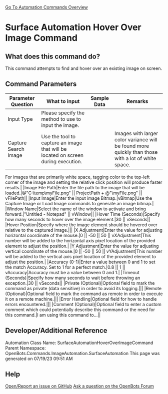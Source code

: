 <!--TITLE: Surface Automation Hover Over Image Command -->
<!-- SUBTITLE: a command in the Image Automation Commands\Surface Automation group. -->
[Go To Automation Commands Overview](/automation-commands)


# Surface Automation Hover Over Image Command


## What does this command do?
This command attempts to find and hover over an existing image on screen.


## Command Parameters
| Parameter Question   	| What to input  	|  Sample Data 	| Remarks  	|
| ---                    | ---               | ---           | ---       |
|Input Type|Please specify the method to use to input the image.|||
|Capture Search Image|Use the tool to capture an image that will be located on screen during execution.||Images with larger color variance will be found more quickly than those with a lot of white space. 
For images that are primarily white space, tagging color to the top-left corner of the image and setting 
the relative click position will produce faster results.|
|Image File Path|Enter the file path to the image that will be loaded.|@"C:\temp\myFile.png" \|\| ProjectPath + @"\myFile.png" \|\| vFilePath||
|Input Image|Enter the input image Bitmap.|vBitmap|Use the Capture Image or Load Image commands to generate an image bitmap.|
|Window Name|Select the name of the window to activate and bring forward.|"Untitled - Notepad" \|\| vWindow||
|Hover Time (Seconds)|Specify how many seconds to hover over the image element.|30 \|\| vSeconds||
|Hover Position|Specify where the image element should be hovered over relative to the captured image.|||
|X Adjustment|Enter the value for adjusting horizontal coordinate of the mouse.|0 \|\| -50 \|\| 50 \|\| vXAdjustment|This number will be added to the horizontal axis pixel location of the provided element to adjust the position.|
|Y Adjustment|Enter the value for adjusting vertical coordinate of the mouse.|0 \|\| -50 \|\| 50 \|\| vYAdjustment|This number will be added to the vertical axis pixel location of the provided element to adjust the position.|
|Accuracy (0-1)|Enter a value between 0 and 1 to set the match Accuracy. Set to 1 for a perfect match.|0.8 \|\| 1 \|\| vAccuracy|Accuracy must be a value between 0 and 1.|
|Timeout (Seconds)|Specify how many seconds to wait before throwing an exception.|30 \|\| vSeconds||
|Private (Optional)|Optional field to mark the command as private (data sensitive) in order to avoid its logging.|||
|Remote (Optional)|Optional field to mark the command as remote in order to execute it on a remote machine.|||
|Error Handling|Optional field for how to handle errors encountered.|||
|Comment (Optional)|Optional field to enter a custom comment which could potentially describe this command or the need for this command.|I am using this command to...||


## Developer/Additional Reference
Automation Class Name: SurfaceAutomationHoverOverImageCommand
Parent Namespace: OpenBots.Commands.ImageAutomation.SurfaceAutomation
This page was generated on 07/19/23 09:51 AM


## Help
[Open/Report an issue on GitHub](https://github.com/OpenBotsAI/OpenBots.Studio/issues/new)
[Ask a question on the OpenBots Forum](https://openbots.ai/forums/)
